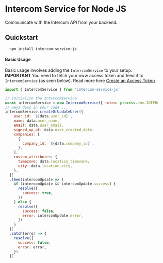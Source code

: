 # Intercom Service for Node JS

Communicate with the Intercom API from your backend.

## Quickstart

```shell
  npm install intercom-service-js
```

#### Basic Usage
Basic usage involves adding the `IntercomService` to your setup. **IMPORTANT** You need to fetch your oww access token and feed it to `IntercomService` (as seen below). Read more here [Create an Access Token](https://developers.intercom.com/docs/personal-access-tokens)

```js
import { IntercomService } from 'intercom-service-js'

// Initialize the IntercomService
const intercomService = new IntercomService({ token: process.env.INTERCOM_AUTH_TOKEN })
// ways down in your code ...
intercomService.createOrUpdateUser({
    user_id: `${data.user_id}`,
    name: data.user_name,
    email: data.user_email,
    signed_up_at: data.user_created_date,
    companies: [
      {
        company_id: `${data.company_id}`,
      },
    ],
    custom_attributes: {
      timezone: data.location_timezone,
      city: data.location_city,
    },
  })
  .then(intercomUpdate => {
    if (intercomUpdate && intercomUpdate.success) {
      resolve({
        success: true,
      })
    } else {
      resolve({
        success: false,
        error: intercomUpdate.error,
      })
    }
  })
  .catch(error => {
    resolve({
      success: false,
      error: error,
    })
  })
```